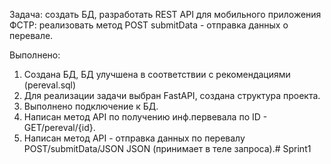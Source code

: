 Задача: создать БД, разработать REST API для мобильного приложения ФСТР:
реализовать метод POST submitData - отправка данных о перевале.


Выполнено:
1. Создана БД, БД улучшена в соответствии с рекомендациями (pereval.sql)
2. Для реализации задачи выбран FastAPI, создана структура проекта.
3. Выполнено подключение к БД.
4. Написан метод API по получению инф.первевала по ID - GET/pereval/{id}.
5. Написан метод API - отправка данных по перевалу POST/submitData/JSON
JSON (принимает в теле запроса).#   S p r i n t 1  
 
